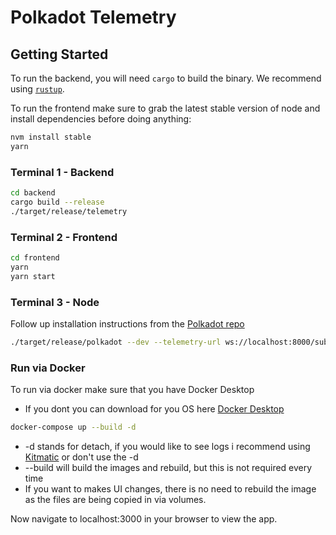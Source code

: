# Polkadot Telemetry

## Getting Started

To run the backend, you will need `cargo` to build the binary. We recommend using [`rustup`](https://rustup.rs/).

To run the frontend make sure to grab the latest stable version of node and install dependencies before doing anything:

```sh
nvm install stable
yarn
```

### Terminal 1 - Backend

```sh
cd backend
cargo build --release
./target/release/telemetry
```

### Terminal 2 - Frontend

```sh
cd frontend
yarn
yarn start
```

### Terminal 3 - Node

Follow up installation instructions from the [Polkadot repo](https://github.com/paritytech/polkadot)

```sh
./target/release/polkadot --dev --telemetry-url ws://localhost:8000/submit
```

### Run via Docker

To run via docker make sure that you have Docker Desktop

- If you dont you can download for you OS here [Docker Desktop](https://www.docker.com/products/docker-desktop)

```sh
docker-compose up --build -d
```

- -d stands for detach, if you would like to see logs i recommend using [Kitmatic](https://kitematic.com/) or don't use the -d
- --build will build the images and rebuild, but this is not required every time
- If you want to makes UI changes, there is no need to rebuild the image as the files are being copied in via volumes.

Now navigate to localhost:3000 in your browser to view the app.
